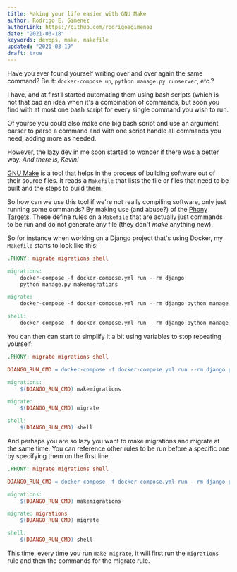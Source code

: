 ```yaml
---
title: Making your life easier with GNU Make
author: Rodrigo E. Gimenez
authorLink: https://github.com/rodrigoegimenez
date: "2021-03-18"
keywords: devops, make, makefile
updated: "2021-03-19"
draft: true
---
```


Have you ever found yourself writing over and over again the same command? Be it: `docker-compose up`, `python manage.py runserver`, etc.?

I have, and at first I started automating them using bash scripts (which is not that bad an idea when it's a combination of commands, but soon you find with at most one bash script for every single command you wish to run.

Of yourse you could also make one big bash script and use an argument parser to parse a command and with one script handle all commands you need, adding more as needed.

However, the lazy dev in me soon started to wonder if there was a better way. _And there is, Kevin!_

[GNU Make](https://www.gnu.org/software/make/) is a tool that helps in the process of building software out of their source files. It reads a `Makefile` that lists the file or files that need to be built and the steps to build them.

So how can we use this tool if we're not really compiling software, only just running some commands? By making use (and abuse?) of the [Phony Targets](https://www.gnu.org/software/make/manual/html_node/Phony-Targets.html#Phony-Targets). These define rules on a `Makefile` that are actually just commands to be run and do not generate any file (they don't _make_ anything new).

So for instance when working on a Django project that's using Docker, my `Makefile` starts to look like this:

```Makefile
.PHONY: migrate migrations shell

migrations:
    docker-compose -f docker-compose.yml run --rm django
    python manage.py makemigrations

migrate:
    docker-compose -f docker-compose.yml run --rm django python manage.py migrate

shell:
    docker-compose -f docker-compose.yml run --rm django python manage.py shell
```

You can then can start to simplify it a bit using variables to stop repeating yourself:

```Makefile
.PHONY: migrate migrations shell

DJANGO_RUN_CMD = docker-compose -f docker-compose.yml run --rm django python manage.py

migrations:
    $(DJANGO_RUN_CMD) makemigrations

migrate:
    $(DJANGO_RUN_CMD) migrate

shell:
    $(DJANGO_RUN_CMD) shell
```

And perhaps you are so lazy you want to make migrations and migrate at the same time. You can reference other rules to be run before a specific one by specifying them on the first line.

```Makefile
.PHONY: migrate migrations shell

DJANGO_RUN_CMD = docker-compose -f docker-compose.yml run --rm django python manage.py

migrations:
    $(DJANGO_RUN_CMD) makemigrations

migrate: migrations
    $(DJANGO_RUN_CMD) migrate

shell:
    $(DJANGO_RUN_CMD) shell
```

This time, every time you run `make migrate`, it will first run the `migrations` rule and then the commands for the migrate rule.
